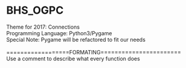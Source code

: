 # BHS_OGPC

Theme for 2017: Connections <br />
Programming Language: Python3/Pygame <br />
Special Note: Pygame will be refactored to fit our needs <br />
 <br />
==================FORMATING======================= <br />
Use a comment to describe what every function does
